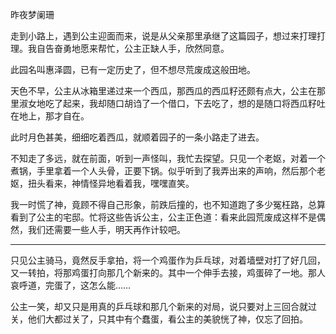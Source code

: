 昨夜梦阑珊

走到小路上，遇到公主迎面而来，说是从父亲那里承继了这篇园子，想过来打理打理。我自告奋勇地愿来帮忙，公主正缺人手，欣然同意。

此园名叫惠泽圆，已有一定历史了，但不想尽荒废成这般田地。

天色不早，公主从冰箱里递过来一个西瓜，那西瓜的西瓜籽还颇有点大，公主在那里淑女地吃了起来，我却随口胡诌了一个借口，下去吃了，想的是随口将西瓜籽吐在地上，那才自在。

此时月色甚美，细细吃着西瓜，就顺着园子的一条小路走了进去。

不知走了多远，就在前面，听到一声怪叫，我忙去探望。只见一个老妪，对着一个煮锅，手里拿着一个人头骨，正要下锅。似乎听到了我弄出来的声响，然后那个老妪，扭头看来，神情怪异地看着我，嘿嘿直笑。

我一时慌了神，竟顾不得自己形象，前跌后撞的，也不知道跑了多少冤枉路，总算看到了公主的宅邸。忙将这些告诉公主，公主正色道：看来此园荒废成这样不是偶然，我们还需要一些人手，明天再作计较吧。


--------

只见公主骑马，竟然反手拿拍，将一个鸡蛋作为乒乓球，对着墙壁对打了好几回，又一转拍，将那鸡蛋打向那几个新来的。其中一个伸手去接，鸡蛋碎了一地。那人哀呼道，完蛋了，这怎么能……

公主一笑，却又只是用真的乒乓球和那几个新来的对局，说只要对上三回合就过关，他们大都过关了，只其中有个蠢蛋，看公主的美貌恍了神，仅忘了回拍。

